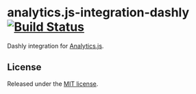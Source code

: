 # analytics.js-integration-dashly [![Build Status][ci-badge]][ci-link]

Dashly integration for [Analytics.js][].

## License

Released under the [MIT license](LICENSE).


[Analytics.js]: https://segment.com/docs/libraries/analytics.js/
[ci-link]: https://circleci.com/gh/segment-integrations/analytics.js-integration-dashly
[ci-badge]: https://circleci.com/gh/segment-integrations/analytics.js-integration-dashly.svg?style=svg
